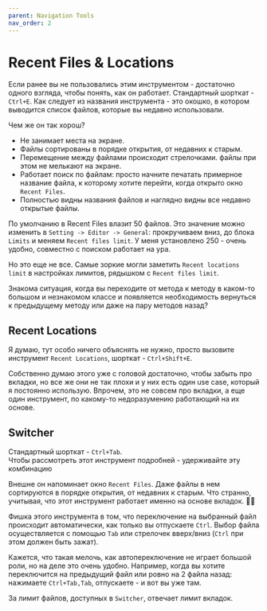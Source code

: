 ```yaml
---
parent: Navigation Tools
nav_order: 2
---
```


# Recent Files & Locations

Если ранее вы не пользовались этим инструментом - достаточно одного взгляда, чтобы понять, как он работает. Стандартный шорткат - `Ctrl+E`.
Как следует из названия инструмента - это окошко, в котором выводится список файлов, которые вы недавно использовали. 

Чем же он так хорош?
- Не занимает места на экране.
- Файлы сортированы в порядке открытия, от недавних к старым.
- Перемещение между файлами происходит стрелочками. файлы при этом не мелькают на экране.
- Работает поиск по файлам: просто начните печатать примерное название файла, к которому хотите перейти, когда открыто окно `Recent Files`.
- Полностью видны названия файлов и наглядно видны все недавно открытые файлы.

По умолчанию в Recent Files влазит 50 файлов. Это значение можно изменить в `Setting -> Editor -> General`: прокручиваем вниз, до блока `Limits` и меняем `Recent files limit`. У меня установлено 250 - очень удобно, совместно с поиском работает на ура.


Но это еще не все. Самые зоркие могли заметить `Recent locations limit` в настройках лимитов, рядышком с `Recent files limit`.

Знакома ситуация, когда вы переходите от метода к методу в каком-то большом и незнакомом классе и появляется необходимость вернуться к предыдущему методу или даже на пару методов назад?

## Recent Locations

Я думаю, тут особо ничего объяснять не нужно, просто вызовите инструмент `Recent Locations`, шорткат - `Ctrl+Shift+E`.


Собственно думаю этого уже с головой достаточно, чтобы забыть про вкладки, но все же они не так плохи и у них есть один use case, который я постоянно использую. Впрочем, это не совсем про вкладки, а еще один инструмент, по какому-то недоразумению работающий на их основе.

## Switcher

Стандартный шорткат - `Ctrl+Tab`.<br>
Чтобы рассмотреть этот инструмент подробней - удерживайте эту комбинацию

Внешне он напоминает окно `Recent Files`. Даже файлы в нем сортируются в порядке открытия, от недавних к старым. Что странно, учитывая, что этот инструмент работает именно на основе вкладок. :man_shrugging:

Фишка этого инструмента в том, что переключение на выбранный файл происходит автоматически, как только вы отпускаете `Ctrl`. Выбор файла осуществляется с помощью `Tab` или стрелочек вверх/вниз (`Ctrl` при этом должен быть зажат).

Кажется, что такая мелочь, как автопереключение не играет большой роли, но на деле это очень удобно. Например, когда вы хотите переключится на предыдущий файл или ровно на 2 файла назад: нажимаете `Ctrl+Tab,Tab`, отпускаете - и вот вы уже там.

За лимит файлов, доступных в `Switcher`, отвечает лимит вкладок.
